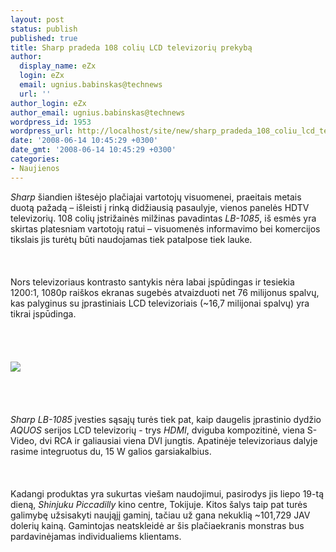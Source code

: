 ```yaml
---
layout: post
status: publish
published: true
title: Sharp pradeda 108 colių LCD televizorių prekybą
author:
  display_name: eZx
  login: eZx
  email: ugnius.babinskas@technews
  url: ''
author_login: eZx
author_email: ugnius.babinskas@technews
wordpress_id: 1953
wordpress_url: http://localhost/site/new/sharp_pradeda_108_coliu_lcd_televizoriu_prekyba/
date: '2008-06-14 10:45:29 +0300'
date_gmt: '2008-06-14 10:45:29 +0300'
categories:
- Naujienos
---
```

<p><i>Sharp</i> šiandien ištesėjo plačiajai vartotojų visuomenei, praeitais metais duotą pažadą – išleisti į rinką didžiausią pasaulyje, vienos panelės HDTV televizorių. 108 colių įstrižainės milžinas pavadintas <i>LB-1085</i>, iš esmės yra skirtas platesniam vartotojų ratui – visuomenės informavimo bei komercijos tikslais jis turėtų būti naudojamas tiek patalpose tiek lauke.<br />
<br><br />
<br>Nors televizoriaus kontrasto santykis nėra labai įspūdingas ir tesiekia 1200:1, 1080p raiškos ekranas sugebės atvaizduoti net 76 milijonus spalvų, kas palyginus su įprastiniais LCD televizoriais (~16,7 milijonai spalvų) yra tikrai įspūdinga.<br />
<br><br />
<br><br><img src="http://www.technews.lt/upl/Failai/sharp108inch-2lg.jpg"><br><br />
<br><br />
<br><i>Sharp LB-1085</i> įvesties sąsajų turės tiek pat, kaip daugelis įprastinio dydžio <i>AQUOS</i> serijos LCD televizorių - trys <i>HDMI</i>, dviguba kompozitinė, viena S-Video, dvi RCA ir galiausiai viena DVI jungtis. Apatinėje televizoriaus dalyje rasime integruotus du, 15 W galios garsiakalbius.<br />
<br><br />
<br>Kadangi produktas yra sukurtas viešam naudojimui, pasirodys jis liepo 19-tą dieną, <i>Shinjuku Piccadilly</i> kino centre, Tokijuje. Kitos šalys taip pat turės galimybę užsisakyti naująjį gaminį, tačiau už gana nekuklią ~101,729 JAV dolerių kainą. Gamintojas neatskleidė ar šis plačiaekranis monstras bus pardavinėjamas individualiems klientams.<br />
<br><br />
<br><br />
<br><br />
<br></p>
